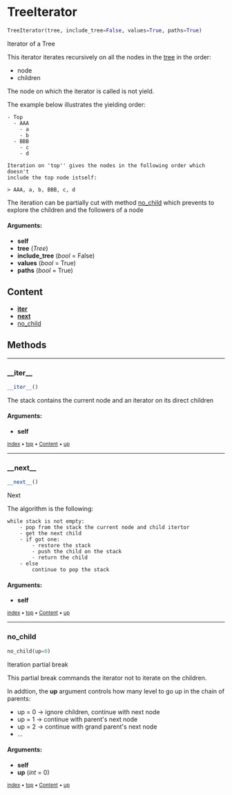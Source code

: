 # TreeIterator



``` python
TreeIterator(tree, include_tree=False, values=True, paths=True)
```

Iterator of a Tree

This iterator iterates recursively on all the nodes in the [tree](treed-tree---tree.md) in the order:
- node
- children

The node on which the iterator is called is not yield.

The example below illustrates the yielding order:
    
```
- Top
  - AAA
    - a
    - b
  - BBB
    - c
    - d
    
Iteration on 'top'' gives the nodes in the following order which doesn't
include the top node istself:
    
> AAA, a, b, BBB, c, d
```

The iteration can be partially cut with method [no_child](#no_child) which prevents
to explore the children and the followers of a node

#### Arguments:
- **self**
- **tree** (_Tree_)
- **include_tree** (_bool_ = False)
- **values** (_bool_ = True)
- **paths** (_bool_ = True)



## Content

- [__iter__](treed-tree-treeiterator.md#__iter__)
- [__next__](treed-tree-treeiterator.md#__next__)
- [no_child](treed-tree-treeiterator.md#no_child)



## Methods

----------
### \_\_iter__



``` python
__iter__()
```

The stack contains the current node and an iterator on its direct children


#### Arguments:
- **self**



<sub>[index](index.md) :black_small_square: [top](#treeiterator) :black_small_square: [Content](#content) :black_small_square: [up](#methods)</sub>



----------
### \_\_next__



``` python
__next__()
```

Next

The algorithm is the following:

```
while stack is not empty:
    - pop from the stack the current node and child itertor
    - get the next child
    - if got one:
        - restore the stack
        - push the child on the stack
        - return the child
    - else
        continue to pop the stack
```


#### Arguments:
- **self**



<sub>[index](index.md) :black_small_square: [top](#treeiterator) :black_small_square: [Content](#content) :black_small_square: [up](#methods)</sub>



----------
### no_child



``` python
no_child(up=0)
```

Iteration partial break

This partial break commands the iterator not to iterate on the children.

In addtion, the **up** argument controls how many level to go up in the chain
of parents:
- up = 0 -> ignore children, continue with next node
- up = 1 -> continue with parent's next node
- up = 2 -> continue with grand parent's next node
- ...


#### Arguments:
- **self**
- **up** (_int_ = 0)



<sub>[index](index.md) :black_small_square: [top](#treeiterator) :black_small_square: [Content](#content) :black_small_square: [up](#methods)</sub>

